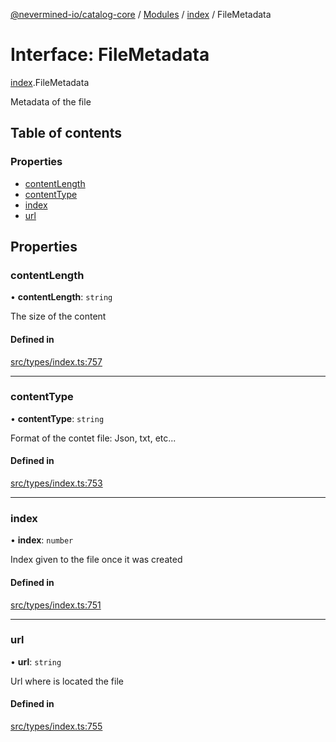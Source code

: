 [@nevermined-io/catalog-core](../README.md) / [Modules](../modules.md) / [index](../modules/index.md) / FileMetadata

# Interface: FileMetadata

[index](../modules/index.md).FileMetadata

Metadata of the file

## Table of contents

### Properties

- [contentLength](index.FileMetadata.md#contentlength)
- [contentType](index.FileMetadata.md#contenttype)
- [index](index.FileMetadata.md#index)
- [url](index.FileMetadata.md#url)

## Properties

### contentLength

• **contentLength**: `string`

The size of the content

#### Defined in

[src/types/index.ts:757](https://github.com/nevermined-io/components-catalog/blob/098eedb/lib/src/types/index.ts#L757)

___

### contentType

• **contentType**: `string`

Format of the contet file: Json, txt, etc...

#### Defined in

[src/types/index.ts:753](https://github.com/nevermined-io/components-catalog/blob/098eedb/lib/src/types/index.ts#L753)

___

### index

• **index**: `number`

Index given to the file once it was created

#### Defined in

[src/types/index.ts:751](https://github.com/nevermined-io/components-catalog/blob/098eedb/lib/src/types/index.ts#L751)

___

### url

• **url**: `string`

Url where is located the file

#### Defined in

[src/types/index.ts:755](https://github.com/nevermined-io/components-catalog/blob/098eedb/lib/src/types/index.ts#L755)
